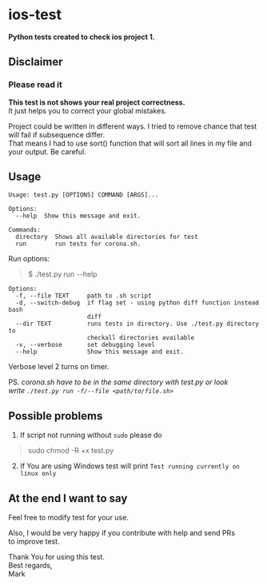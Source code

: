 # ios-test
**Python tests created to check ios project 1.**
## Disclaimer 

### Please read it

**This test is not shows your real project correctness.**  
It just helps you to correct your global mistakes. 

Project could be written in different ways. I tried to remove
chance that test will fail if subsequence differ.  
That means I had to use sort() function that will sort all lines 
in my file and your output. Be careful.


## Usage
```
Usage: test.py [OPTIONS] COMMAND [ARGS]...

Options:
  --help  Show this message and exit.

Commands:
  directory  Shows all available directories for test
  run        run tests for corona.sh.
```
Run options:
> $ ./test.py run --help  
> 
```
Options:
  -f, --file TEXT     path to .sh script  
  -d, --switch-debug  if flag set - using python diff function instead bash
                      diff
  --dir TEXT          runs tests in directory. Use ./test.py directory to
                      checkall directories available
  -v, --verbose       set debugging level
  --help              Show this message and exit.
```  

Verbose level 2 turns on timer.


PS. _corona.sh have to be in the same directory with test.py or look  
write `./test.py run -f/--file <path/to/file.sh>`_


## Possible problems
1) If script not running without `sudo` please do
>sudo chmod -R +x test.py
2) If You are using Windows test will print `Test running currently on linux only`
 
## At the end I want to say

Feel free to modify test for your use.  

Also, I would be very happy if you contribute with help and send PRs  
to improve test.

Thank You for using this test.  
Best regards,  
Mark

